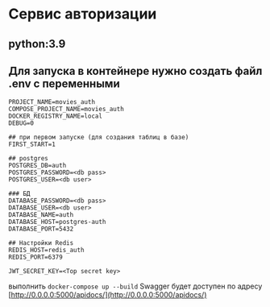 # Сервис авторизации 
## python:3.9

## Для запуска в контейнере нужно создать файл .env с переменными
```
PROJECT_NAME=movies_auth
COMPOSE_PROJECT_NAME=movies_auth
DOCKER_REGISTRY_NAME=local
DEBUG=0

## при первом запуске (для создания таблиц в базе)
FIRST_START=1

## postgres
POSTGRES_DB=auth
POSTGRES_PASSWORD=<db pass>
POSTGRES_USER=<db user>

### БД
DATABASE_PASSWORD=<db pass>
DATABASE_USER=<db user>
DATABASE_NAME=auth
DATABASE_HOST=postgres-auth
DATABASE_PORT=5432

## Настройки Redis
REDIS_HOST=redis_auth
REDIS_PORT=6379

JWT_SECRET_KEY=<Top secret key>
```

выполнить `docker-compose up --build`
Swagger будет доступен по адресу [http://0.0.0.0:5000/apidocs/](http://0.0.0.0:5000/apidocs/)
